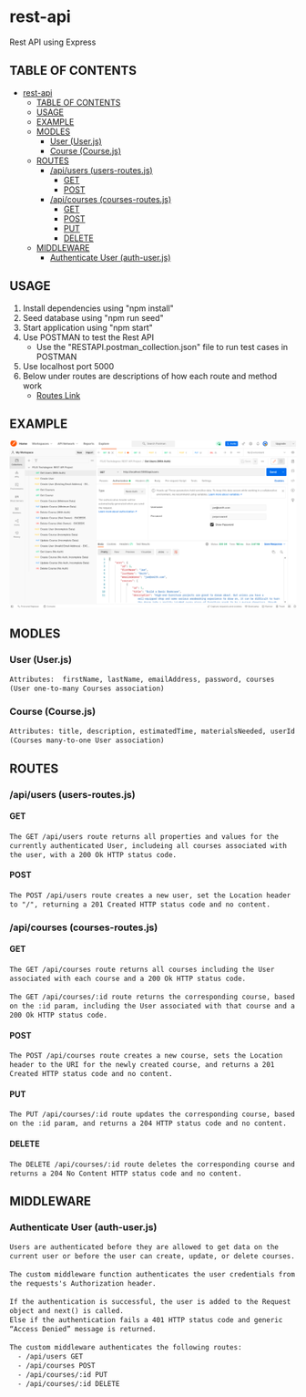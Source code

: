 # rest-api

Rest API using Express

## TABLE OF CONTENTS

- [rest-api](#rest-api)
  - [TABLE OF CONTENTS](#table-of-contents)
  - [USAGE](#usage)
  - [EXAMPLE](#example)
  - [MODLES](#modles)
    - [User (User.js)](#user-userjs)
    - [Course (Course.js)](#course-coursejs)
  - [ROUTES](#routes)
    - [/api/users (users-routes.js)](#apiusers-users-routesjs)
      - [GET](#get)
      - [POST](#post)
    - [/api/courses (courses-routes.js)](#apicourses-courses-routesjs)
      - [GET](#get-1)
      - [POST](#post-1)
      - [PUT](#put)
      - [DELETE](#delete)
  - [MIDDLEWARE](#middleware)
    - [Authenticate User (auth-user.js)](#authenticate-user-auth-userjs)

## USAGE

1. Install dependencies using "npm install"
2. Seed database using "npm run seed"
3. Start application using "npm start"
4. Use POSTMAN to test the Rest API
   - Use the "RESTAPI.postman_collection.json" file to run test cases in POSTMAN
5. Use localhost port 5000
6. Below under routes are descriptions of how each route and method work
   - [Routes Link](##routes)

## EXAMPLE

![example](ss1.png)

## MODLES

### User (User.js)

    Attributes:  firstName, lastName, emailAddress, password, courses (User one-to-many Courses association)

### Course (Course.js)

    Attributes: title, description, estimatedTime, materialsNeeded, userId (Courses many-to-one User association)

## ROUTES

### /api/users (users-routes.js)

#### GET

    The GET /api/users route returns all properties and values for the currently authenticated User, includeing all courses associated with the user, with a 200 Ok HTTP status code.

#### POST

    The POST /api/users route creates a new user, set the Location header to "/", returning a 201 Created HTTP status code and no content.

### /api/courses (courses-routes.js)

#### GET

    The GET /api/courses route returns all courses including the User associated with each course and a 200 Ok HTTP status code.

    The GET /api/courses/:id route returns the corresponding course, based on the :id param, including the User associated with that course and a 200 Ok HTTP status code.

#### POST

    The POST /api/courses route creates a new course, sets the Location header to the URI for the newly created course, and returns a 201 Created HTTP status code and no content.

#### PUT

    The PUT /api/courses/:id route updates the corresponding course, based on the :id param, and returns a 204 HTTP status code and no content.

#### DELETE

    The DELETE /api/courses/:id route deletes the corresponding course and returns a 204 No Content HTTP status code and no content.

## MIDDLEWARE

### Authenticate User (auth-user.js)

    Users are authenticated before they are allowed to get data on the current user or before the user can create, update, or delete courses.

    The custom middleware function authenticates the user credentials from the requests's Authorization header.

    If the authentication is successful, the user is added to the Request object and next() is called.
    Else if the authentication fails a 401 HTTP status code and generic “Access Denied” message is returned.

    The custom middleware authenticates the following routes:
      - /api/users GET
      - /api/courses POST
      - /api/courses/:id PUT
      - /api/courses/:id DELETE
